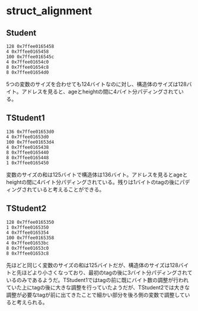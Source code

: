 # struct_alignment

## Student
```
128 0x7ffee0165458
4 0x7ffee0165458
100 0x7ffee016545c
4 0x7ffee01654c0
8 0x7ffee01654c8
8 0x7ffee01654d0
```
5つの変数のサイズを合わせても124バイトなのに対し、構造体のサイズは128バイト。アドレスを見ると、ageとheightの間に4バイト分パディングされている。

## TStudent1
```
136 0x7ffee01653d0
4 0x7ffee01653d0
100 0x7ffee01653d4
4 0x7ffee0165438
8 0x7ffee0165440
8 0x7ffee0165448
1 0x7ffee0165450
```
変数のサイズの和は125バイトで構造体は136バイト。アドレスを見るとageとheightの間に4バイト分パディングされている。残りは1バイトのtagの後にパディングされていると考えることができる。

## TStudent2
```
128 0x7ffee0165350
1 0x7ffee0165350
4 0x7ffee0165354
100 0x7ffee0165358
4 0x7ffee01653bc
8 0x7ffee01653c0
8 0x7ffee01653c8
```
先ほどと同じく変数のサイズの和は125バイトだが、構造体のサイズは128バイトと先ほどより小さくなっており、最初のtagの後に3バイト分パディングされているのみであるようだ。TStudent1ではtagの前に既にバイト数の調整が行われていた上にtagの後に大きな調整を行っていたようだが、TStudent2では大きな調整が必要なtagが前に出てきたことで細かい部分を後ろ側の変数で調整していると考えられる。